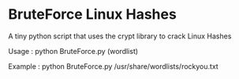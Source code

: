 # BruteForce Linux Hashes

A tiny python script that uses the crypt library to crack Linux Hashes

Usage : python BruteForce.py (wordlist)
  
Example : python BruteForce.py /usr/share/wordlists/rockyou.txt

